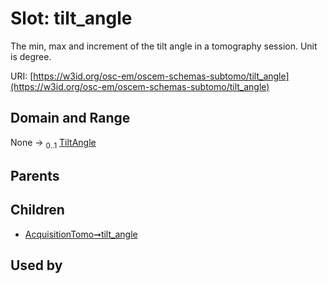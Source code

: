 
# Slot: tilt_angle

The min, max and increment of the tilt angle in a tomography session. Unit is degree.

URI: [https://w3id.org/osc-em/oscem-schemas-subtomo/tilt_angle](https://w3id.org/osc-em/oscem-schemas-subtomo/tilt_angle)


## Domain and Range

None &#8594;  <sub>0..1</sub> [TiltAngle](TiltAngle.md)

## Parents


## Children

 *  [AcquisitionTomo➞tilt_angle](AcquisitionTomo_tilt_angle.md)

## Used by

